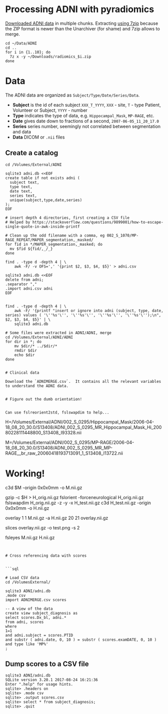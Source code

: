 # Processing ADNI with pyradiomics

[Downloaded ADNI data](http://adni.loni.usc.edu/data-samples/access-data/) in multiple chunks.  Extracting [using 7zip](http://www.7-zip.org/) because the ZIP format is newer than the Unarchiver (for shame) and 7zip allows to merge.

```
cd ~/Data/ADNI
cd ..
for i in {1..10}; do
  7z x -y ~/Downloads/radiomics_$i.zip
done

```

# Data

The ADNI data are organized as `Subject/Type/Date/Series/Data`.

* **Subject** is the id of each subject `XXX_T_YYYY`, `XXX` - site, `T` - type Patient, Volunteer or Subject, `YYYY` - number
* **Type** indicates the type of data, e.g. `Hippocampal_Mask`, `MP-RAGE`, etc.
* **Date**  gives date down to fractions of a second, `2007-06-05_11_20_17.0`
* **Series** series number, seemingly not correlated between segmentation and data
* **Data** DICOM or `.nii` files

## Create a catalog

```
cd /Volumes/External/ADNI

sqlite3 adni.db <<EOF
create table if not exists adni (
  subject text,
  type text,
  date text,
  series text,
  unique(subject,type,date,series)
);
EOF

# insert depth 4 directories, first creating a CSV file
# Helped by https://stackoverflow.com/questions/9899001/how-to-escape-single-quote-in-awk-inside-printf

# Clean up the odd filename with a comma, eg 002_S_1070/MP-RAGE_REPEAT/MAPER_segmentation,_masked/
for fid in */MAPER_segmentation,_masked; do
  mv $fid ${fid/,_/_}
done

find . -type d -depth 4 | \
    awk -F/ -v OFS=',' '{print $2, $3, $4, $5}' > adni.csv

sqlite3 adni.db <<EOF
delete from adni;
.separator ","
.import adni.csv adni
EOF


find . -type d -depth 4 | \
    awk -F/ '{printf "insert or ignore into adni (subject, type, date, series) values ( '\''%s'\'', '\''%s'\'', '\''%s'\'', '\''%s'\'');\n", $2, $3, $4, $5}' | \
    sqlite3 adni.db
```


```
# Some files were extracted in ADNI/ADNI, merge
cd /Volumes/External/ADNI/ADNI
for dir in *; do
    mv $dir/* ../$dir/*
    rmdir $dir
    echo $dir
done


# Clinical data

Download the `ADNIMERGE.csv`.  It contains all the relevant variables to understand the ADNI data.


# Figure out the dumb orientation!


Can use fslreorient2std, fslswapdim to help...

```
H=/Volumes/External/ADNI/002_S_0295/Hippocampal_Mask/2006-04-18_08_20_30.0/S13408/ADNI_002_S_0295_MR_Hippocampal_Mask_Hi_20080228111448800_S13408_I93328.nii

M=/Volumes/External/ADNI/002_S_0295/MP-RAGE/2006-04-18_08_20_30.0/S13408/ADNI_002_S_0295_MR_MP-RAGE__br_raw_20060418193713091_1_S13408_I13722.nii


# Working!
c3d $M -origin 0x0x0mm -o M.nii.gz

gzip -c $H > H_orig.nii.gz
fslorient -forceneurological H_orig.nii.gz 
fslswapdim H_orig.nii.gz -z -y -x H_test.nii.gz
c3d H_test.nii.gz -origin 0x0x0mm -o H.nii.gz

overlay 1 1 M.nii.gz -a H.nii.gz 20 21 overlay.nii.gz

slices overlay.nii.gz -o test.png -s 2


fsleyes M.nii.gz H.nii.gz


```


# Cross referencing data with scores


```sql

# Load CSV data
cd /VolumesExternal/

sqlite3 ADNI/adni.db
.mode csv
import ADNIMERGE.csv scores

-- A view of the data
create view subject_diagnosis as
select scores.Dx_bl, adni.*
from adni, scores
where
1=1
and adni.subject = scores.PTID
and substr ( adni.date, 0, 10 ) = substr ( scores.examDATE, 0, 10 )
and type like 'MP%'
;

```

## Dump scores to a CSV file

```
sqlite3 ADNI/adni.db
SQLite version 3.20.1 2017-08-24 16:21:36
Enter ".help" for usage hints.
sqlite> .headers on
sqlite> .mode csv
sqlite> .output scores.csv
sqlite> select * from subject_diagnosis;
sqlite> .quit
```
